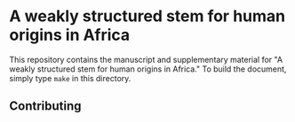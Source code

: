 # A weakly structured stem for human origins in Africa

This repository contains the manuscript and supplementary material for "A
weakly structured stem for human origins in Africa." To build the document,
simply type `make` in this directory.

## Contributing


